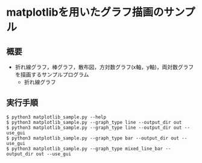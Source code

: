 # matplotlibを用いたグラフ描画のサンプル

## 概要

* 折れ線グラフ，棒グラフ，散布図，方対数グラフ(x軸，y軸)，両対数グラフを描画するサンプルプログラム
	* 折れ線グラフ

## 実行手順

	$ python3 matplotlib_sample.py --help
	$ python3 matplotlib_sample.py --graph_type line --output_dir out
	$ python3 matplotlib_sample.py --graph_type line --output_dir out --use_gui
	$ python3 matplotlib_sample.py --graph_type bar --output_dir out --use_gui
	$ python3 matplotlib_sample.py --graph_type mixed_line_bar --output_dir out --use_gui

